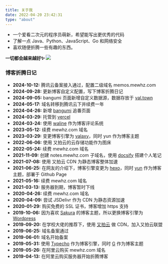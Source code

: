 ```yaml
---
title: 关于我
date: 2022-04-20 23:42:31
type: "about"
---
```


* 一个爱看二次元的程序员萌新，希望能写出更优秀的代码
* 了解一点 Java、Python、JavaScript、Go 和网络安全
* 喜欢随便折腾一些有趣的东西。

 **一切都会越来越好✨** 
 ![](https://pic.mewhz.com/img/266ED628A95565DFAEDFF46EA257ABC9.gif)

### 博客折腾日记

* **2024-10-12:** 腾讯云备案接入通过，配置二级域名 memos.mewhz.com
* **2024-09-28:** 更新博客自定义配置，写下博客折腾日记
* **2024-09-05:** bangumi 页面新增自定义数据源，数据存放于 [val.town](https://www.val.town/)
* **2024-05-17:** 域名转移到腾讯云下并续费一年
* **2024-04-26:** 新增 [bangumi](https://mewhz.com/bangumi) 追番页面
* **2024-03-29:** 托管到 [vercel](https://vercel.com/)
* **2024-03-24:** 使用 [waline](https://github.com/walinejs/waline) 作为博客评论系统
* **2023-05-12:** 续费 mewhz.com 域名
* **2023-03-29:** 变更博客引擎为 [valaxy](https://github.com/YunYouJun/valaxy)，同时 yun 作为博客主题
* **2022-06-06:** 使用 又拍云的云存储功能作为图床
* **2022-05-24:** 续费 mewhz.com 域名
* **2021-11-09:** 创建 notes.mewhz.com 子域名，使用 [docsify](https://github.com/docsifyjs/docsify) 搭建个人笔记
* **2021-07-08:** 使用 又拍云 CDN 为静态博客整体加速
* **2021-06-25:** 在网友的介绍下，博客引擎变更为 [hexo](https://github.com/hexojs/hexo)，同时 [yun](https://github.com/YunYouJun/hexo-theme-yun) 作为博客主题，部署于 Github Page
* **2021-05-16:** 续费 mewhz.com 域名
* **2021-03-13:** 服务器到期，博客暂时下线
* **2020-04-26:** 续费 mewhz.com 域名
* **2020-04-09:** 尝试 JSDelivr 作为 CDN 为静态资源加速
* **2020-01-29:** 购买免费的 SSL 证书，博客增加 https 支持
* **2019-10-06:** 因为喜欢 [Sakura](https://github.com/mashirozx/sakura) 的博客主题，所以更换博客引擎为 [Wordpress](https://github.com/WordPress/WordPress)
* **2019-09-20:** 在学校大佬的推荐下，使用 [又拍云](https://www.upyun.com/) 做 CDN，加入又拍云联盟
* **2019-06-25:** 域名备案通过
* **2019-06-01:** 域名开始备案
* **2019-05-31:** 使用 [Typecho](https://github.com/typecho/typecho) 作为博客引擎，同时 [G](https://github.com/youranreus/G) 作为博客主题
* **2019-05-26:** 在阿里云购买 mewhz.com 域名
* **2019-04-13:** 在阿里云购买服务器开始折腾博客